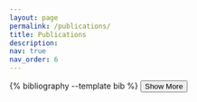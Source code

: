 ```yaml
---
layout: page
permalink: /publications/
title: Publications
description: 
nav: true
nav_order: 6
---
```


<div class="publications">
    {% bibliography --template bib %}
    <button class="show-more" id="show-more-btn">
        Show More
    </button>
</div>


<script>
/*
  Reveal more publications on button click
*/
document.addEventListener('DOMContentLoaded', function() {
  const publicationContainer = document.querySelector('.publications');
  const showMoreBtn = document.getElementById('show-more-btn');
  const publicationItems = publicationContainer.querySelectorAll('.item');
  const numItemsToShow = 10;
  let currentVisibleIndex = 0;

  if (showMoreBtn && publicationContainer) {
    function showMoreItems() {
      const nextVisibleIndex = currentVisibleIndex + numItemsToShow;

      for (let i = currentVisibleIndex; i < nextVisibleIndex && i < publicationItems.length; i++) {
        publicationItems[i].style.display = 'block';
      }

      currentVisibleIndex = nextVisibleIndex;

      if (currentVisibleIndex >= publicationItems.length) {
        showMoreBtn.style.display = 'none';
      }
    }

    showMoreBtn.addEventListener('click', showMoreItems);
    // display first items
    showMoreItems();
    
    // only show button after first items have been displayed
    if (currentVisibleIndex < publicationItems.length) {
        showMoreBtn.style.display = 'block';
    }
    
  }
});
</script>